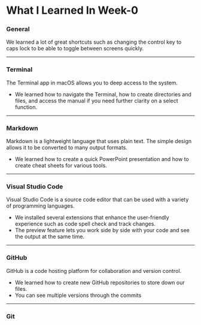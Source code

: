 # **What I Learned In Week-0**

### **General**
We learned a lot of great shortcuts such as changing the control key to caps lock to be able to toggle between screens quickly. 

---
### **Terminal**
The Terminal app in macOS allows you to deep access to the system. 
* We learned how to navigate the Terminal, how to create directories and files, and access the manual if you need further clarity on a select function. 

---
### **Markdown**
Markdown is a lightweight language that uses plain text. The simple design allows it to be converted to many output formats. 
* We learned how to create a quick PowerPoint presentation and how to create cheat sheets for various tools.

---
### **Visual Studio Code**
Visual Studio Code is a source code editor that can be used with a variety of programming languages. 
* We installed several extensions that enhance the user-friendly experience such as code spell check and track changes. 
* The preview feature lets you work side by side with your code and see the output at the same time.

---
### **GitHub**
GitHub is a code hosting platform for collaboration and version control. 
* We learned how to create new GitHub repositories to store down our files.
* You can see multiple versions through the commits
  
---
### **Git**